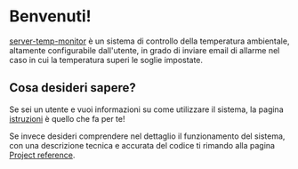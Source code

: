# Benvenuti!

[server-temp-monitor](https://github.com/mattVisi/server-temp-monitor) è un sistema di controllo della temperatura ambientale, altamente configurabile dall'utente, in grado di inviare email di allarme nel caso in cui la temperatura superi le soglie impostate.



## Cosa desideri sapere?
Se sei un utente e vuoi informazioni su come utilizzare il sistema, la pagina [istruzioni](manual.md) è quello che fa per te!

Se invece desideri comprendere nel dettaglio il funzionamento del sistema, con una descrizione tecnica e accurata del codice ti rimando alla pagina [Project reference](reference.md).
